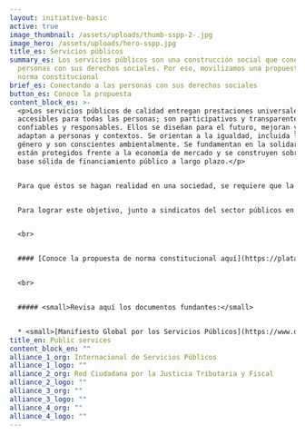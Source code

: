 ```yaml
---
layout: initiative-basic
active: true
image_thumbnail: /assets/uploads/thumb-sspp-2-.jpg
image_hero: /assets/uploads/hero-sspp.jpg
title_es: Servicios públicos
summary_es: Los servicios públicos son una construcción social que conecta a las
  personas con sus derechos sociales. Por eso, movilizamos una propuesta de
  norma constitucional
brief_es: Conectando a las personas con sus derechos sociales
button_es: Conoce la propuesta
content_block_es: >-
  <p>Los servicios públicos de calidad entregan prestaciones universales y
  accesibles para todas las personas; son participativos y transparentes,
  confiables y responsables. Ellos se diseñan para el futuro, mejoran y se
  adaptan a personas y contextos. Se orientan a la igualdad, incluida la de
  género y son conscientes ambientalmente. Se fundamentan en la solidaridad,
  están protegidos frente a la economía de mercado y se construyen sobre una
  base sólida de financiamiento público a largo plazo.</p>


  Para que éstos se hagan realidad en una sociedad, se requiere que la Constitución establezca explícitamente la obligación del Estado de prestar servicios públicos universales y de calidad. Esto implica el <em>reconocimiento de los servicios públicos como la puerta que conecta a las personas con sus derechos humanos y les permite acceder a ellos en la práctica</em>. Asimismo, la Constitución debe reconocer que los servicios públicos son la base de una sociedad justa y sostenible, permitiendo su adaptación y ampliación según el contexto social y protegiéndolos frente a la mercantilización. Por último, la regulación de los servicios públicos debería fijar un marco general de comprensión de su finalidad que permita que la práctica jurídica vaya dotándole de significado, al mismo tiempo que debiera identificar algunos ejemplos de áreas de especial interés, tales como la salud, la educación, la seguridad social y el agua, entre otros.


  Para lograr este objetivo, junto a sindicatos del sector públicos en Chile y organizaciones de la sociedad civil, levantamos una iniciativa popular de norma de cara al proceso constituyente, basada en el Manifiesto Global por los Servicios Públicos.


  <br>


  #### [Conoce la propuesta de norma constitucional aquí](https://plataforma.chileconvencion.cl/m/iniciativa_popular/detalle?id=18202)


  <br>


  ##### <small>Revisa aquí los documentos fundantes:</small>


  * <small>[Manifiesto Global por los Servicios Públicos](https://www.distritoglobal.org/assets/uploads/el-futuro-es-publico-manifiesto-global-por-los-servicios-publicos.pdf)</small>
title_en: Public services
content_block_en: ""
alliance_1_org: Internacional de Servicios Públicos
alliance_1_logo: ""
alliance_2_org: Red Ciudadana por la Justicia Tributaria y Fiscal
alliance_2_logo: ""
alliance_3_org: ""
alliance_3_logo: ""
alliance_4_org: ""
alliance_4_logo: ""
---
```

